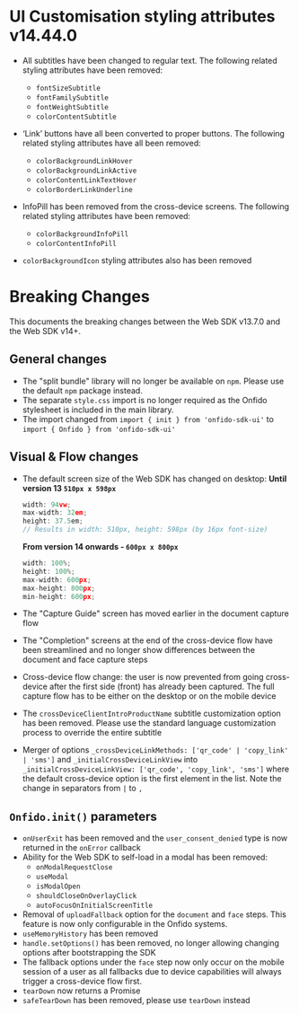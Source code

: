 # UI Customisation styling attributes v14.44.0

- All subtitles have been changed to regular text. The following related styling attributes have been removed:

  - `fontSizeSubtitle`
  - `fontFamilySubtitle`
  - `fontWeightSubtitle`
  - `colorContentSubtitle`

- ‘Link’ buttons have all been converted to proper buttons. The following related styling attributes have all been removed:

  - `colorBackgroundLinkHover`
  - `colorBackgroundLinkActive`
  - `colorContentLinkTextHover`
  - `colorBorderLinkUnderline`

- InfoPill has been removed from the cross-device screens. The following related styling attributes have been removed:

  - `colorBackgroundInfoPill`
  - `colorContentInfoPill`

- `colorBackgroundIcon` styling attributes also has been removed

# Breaking Changes

This documents the breaking changes between the Web SDK v13.7.0 and the Web SDK v14+.

## General changes

- The "split bundle" library will no longer be available on `npm`. Please use the default `npm` package instead.
- The separate `style.css` import is no longer required as the Onfido stylesheet is included in the main library.
- The import changed from `import { init } from 'onfido-sdk-ui'` to `import { Onfido } from 'onfido-sdk-ui'`

## Visual & Flow changes

- The default screen size of the Web SDK has changed on desktop:
  **Until version 13 `510px x 598px`**

  ```javascript
  width: 94vw;
  max-width: 32em;
  height: 37.5em;
  // Results in width: 510px, height: 598px (by 16px font-size)
  ```

  **From version 14 onwards - `600px x 800px`**

  ```javascript
  width: 100%;
  height: 100%;
  max-width: 600px;
  max-height: 800px;
  min-height: 600px;
  ```

- The "Capture Guide" screen has moved earlier in the document capture flow
- The "Completion" screens at the end of the cross-device flow have been streamlined and no longer show differences between the document and face capture steps
- Cross-device flow change: the user is now prevented from going cross-device after the first side (front) has already been captured. The full capture flow has to be either on the desktop or on the mobile device
- The `crossDeviceClientIntroProductName` subtitle customization option has been removed. Please use the standard language customization process to override the entire subtitle
- Merger of options `_crossDeviceLinkMethods: ['qr_code' | 'copy_link' | 'sms']` and `_initialCrossDeviceLinkView` into `_initialCrossDeviceLinkView: ['qr_code', 'copy_link', 'sms']` where the default cross-device option is the first element in the list. Note the change in separators from `|` to `,`

## `Onfido.init()` parameters

- `onUserExit` has been removed and the `user_consent_denied` type is now returned in the `onError` callback
- Ability for the Web SDK to self-load in a modal has been removed:
  - `onModalRequestClose`
  - `useModal`
  - `isModalOpen`
  - `shouldCloseOnOverlayClick`
  - `autoFocusOnInitialScreenTitle`
- Removal of `uploadFallback` option for the `document` and `face` steps. This feature is now only configurable in the Onfido systems.
- `useMemoryHistory` has been removed
- `handle.setOptions()` has been removed, no longer allowing changing options after bootstrapping the SDK
- The fallback options under the `face` step now only occur on the mobile session of a user as all fallbacks due to device capabilities will always trigger a cross-device flow first.
- `tearDown` now returns a Promise
- `safeTearDown` has been removed, please use `tearDown` instead
